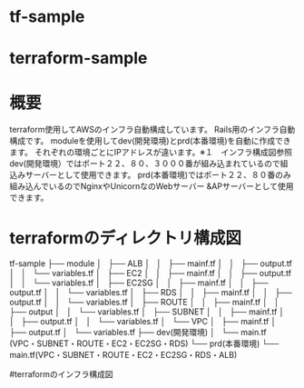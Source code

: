 # tf-sample
# terraform-sample

# 概要
terraform使用してAWSのインフラ自動構成しています。
Rails用のインフラ自動構成です。
moduleを使用してdev(開発環境)とprd(本番環境)を自動に作成できます。
それぞれの環境ごとにIPアドレスが違います。※１　インフラ構成図参照
dev(開発環境）ではポート２２、８０、３０００番が組み込まれているので組込みサーバーとして使用できます。
prd(本番環境)ではポート２２、８０番のみ組み込んでいるのでNginxやUnicornなのWebサーバー &APサーバーとして使用できます。

# terraformのディレクトリ構成図

tf-sample
├── module
│   ├── ALB
│   │   ├── mainf.tf
│   │   ├── output.tf
│   │   └── variables.tf
│   ├── EC2
│   │   ├── mainf.tf
│   │   ├── output.tf
│   │   └── variables.tf
│   ├── EC2SG
│   │   ├── mainf.tf
│   │   ├── output.tf
│   │   └── variables.tf
│   ├── RDS
│   │   ├── mainf.tf
│   │   ├── output.tf
│   │   └── variables.tf
│   ├── ROUTE
│   │   ├── mainf.tf
│   │   ├── output
│   │   └── variables.tf
│   ├── SUBNET
│   │   ├── mainf.tf
│   │   ├── output.tf
│   │   └── variables.tf
│   └── VPC
│       ├── mainf.tf
│       ├── output.tf
│       └── variables.tf
├── dev(開発環境)
│   └── main.tf (VPC・SUBNET・ROUTE・EC2・EC2SG・RDS)
└── prd(本番環境)
    └── main.tf(VPC・SUBNET・ROUTE・EC2・EC2SG・RDS・ALB)
    

#terraformのインフラ構成図

